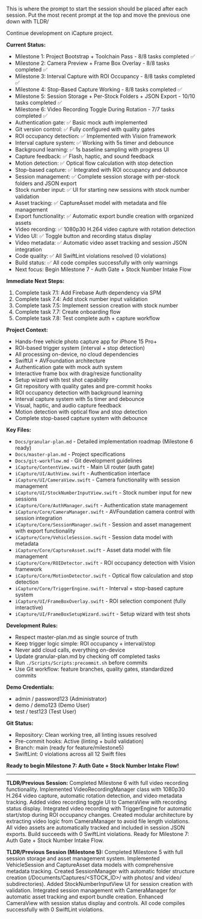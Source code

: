 This is where the prompt to start the session should be placed after each session. Put the most recent prompt at the top and move the previous one down with TLDR/

Continue development on iCapture project.

**Current Status:**
- Milestone 1: Project Bootstrap + Toolchain Pass - 8/8 tasks completed ✅
- Milestone 2: Camera Preview + Frame Box Overlay - 8/8 tasks completed ✅
- Milestone 3: Interval Capture with ROI Occupancy - 8/8 tasks completed ✅
- Milestone 4: Stop-Based Capture Working - 8/8 tasks completed ✅
- Milestone 5: Session Storage + Per-Stock Folders + JSON Export - 10/10 tasks completed ✅
- Milestone 6: Video Recording Toggle During Rotation - 7/7 tasks completed ✅
- Authentication gate: ✅ Basic mock auth implemented
- Git version control: ✅ Fully configured with quality gates
- ROI occupancy detection: ✅ Implemented with Vision framework
- Interval capture system: ✅ Working with 5s timer and debounce
- Background learning: ✅ 1s baseline sampling with progress UI
- Capture feedback: ✅ Flash, haptic, and sound feedback
- Motion detection: ✅ Optical flow calculation with stop detection
- Stop-based capture: ✅ Integrated with ROI occupancy and debounce
- Session management: ✅ Complete session storage with per-stock folders and JSON export
- Stock number input: ✅ UI for starting new sessions with stock number validation
- Asset tracking: ✅ CaptureAsset model with metadata and file management
- Export functionality: ✅ Automatic export bundle creation with organized assets
- Video recording: ✅ 1080p30 H.264 video capture with rotation detection
- Video UI: ✅ Toggle button and recording status display
- Video metadata: ✅ Automatic video asset tracking and session JSON integration
- Code quality: ✅ All SwiftLint violations resolved (0 violations)
- Build status: ✅ All code compiles successfully with only warnings
- Next focus: Begin Milestone 7 - Auth Gate + Stock Number Intake Flow

**Immediate Next Steps:**
1. Complete task 7.1: Add Firebase Auth dependency via SPM
2. Complete task 7.4: Add stock number input validation
3. Complete task 7.5: Implement session creation with stock number
4. Complete task 7.7: Create onboarding flow
5. Complete task 7.8: Test complete auth + capture workflow

**Project Context:**
- Hands-free vehicle photo capture app for iPhone 15 Pro+
- ROI-based trigger system (interval + stop detection)
- All processing on-device, no cloud dependencies
- SwiftUI + AVFoundation architecture
- Authentication gate with mock auth system
- Interactive frame box with drag/resize functionality
- Setup wizard with test shot capability
- Git repository with quality gates and pre-commit hooks
- ROI occupancy detection with background learning
- Interval capture system with 5s timer and debounce
- Visual, haptic, and audio capture feedback
- Motion detection with optical flow and stop detection
- Complete stop-based capture system with debounce

**Key Files:**
- `Docs/granular-plan.md` - Detailed implementation roadmap (Milestone 6 ready)
- `Docs/master-plan.md` - Project specifications
- `Docs/git-workflow.md` - Git development guidelines
- `iCapture/ContentView.swift` - Main UI router (auth gate)
- `iCapture/UI/AuthView.swift` - Authentication interface
- `iCapture/UI/CameraView.swift` - Camera functionality with session management
- `iCapture/UI/StockNumberInputView.swift` - Stock number input for new sessions
- `iCapture/Core/AuthManager.swift` - Authentication state management
- `iCapture/Core/CameraManager.swift` - AVFoundation camera control with session integration
- `iCapture/Core/SessionManager.swift` - Session and asset management with export functionality
- `iCapture/Core/VehicleSession.swift` - Session data model with metadata
- `iCapture/Core/CaptureAsset.swift` - Asset data model with file management
- `iCapture/Core/ROIDetector.swift` - ROI occupancy detection with Vision framework
- `iCapture/Core/MotionDetector.swift` - Optical flow calculation and stop detection
- `iCapture/Core/TriggerEngine.swift` - Interval + stop-based capture system
- `iCapture/UI/FrameBoxOverlay.swift` - ROI selection component (fully interactive)
- `iCapture/UI/FrameBoxSetupWizard.swift` - Setup wizard with test shots

**Development Rules:**
- Respect master-plan.md as single source of truth
- Keep trigger logic simple: ROI occupancy + interval/stop
- Never add cloud calls, everything on-device
- Update granular-plan.md by checking off completed tasks
- Run `./Scripts/Scripts:precommit.sh` before commits
- Use Git workflow: feature branches, quality gates, standardized commits

**Demo Credentials:**
- admin / password123 (Administrator)
- demo / demo123 (Demo User)
- test / test123 (Test User)

**Git Status:**
- Repository: Clean working tree, all linting issues resolved
- Pre-commit hooks: Active (linting + build validation)
- Branch: main (ready for feature/milestone5)
- SwiftLint: 0 violations across all 12 Swift files

**Ready to begin Milestone 7: Auth Gate + Stock Number Intake Flow!**

---

**TLDR/Previous Session:**
Completed Milestone 6 with full video recording functionality. Implemented VideoRecordingManager class with 1080p30 H.264 video capture, automatic rotation detection, and video metadata tracking. Added video recording toggle UI to CameraView with recording status display. Integrated video recording with TriggerEngine for automatic start/stop during ROI occupancy changes. Created modular architecture by extracting video logic from CameraManager to avoid file length violations. All video assets are automatically tracked and included in session JSON exports. Build succeeds with 0 SwiftLint violations. Ready for Milestone 7: Auth Gate + Stock Number Intake Flow.

**TLDR/Previous Session (Milestone 5):**
Completed Milestone 5 with full session storage and asset management system. Implemented VehicleSession and CaptureAsset data models with comprehensive metadata tracking. Created SessionManager with automatic folder structure creation (/Documents/Captures/<STOCK_ID>/ with photos/ and video/ subdirectories). Added StockNumberInputView UI for session creation with validation. Integrated session management with CameraManager for automatic asset tracking and export bundle creation. Enhanced CameraView with session status display and controls. All code compiles successfully with 0 SwiftLint violations.